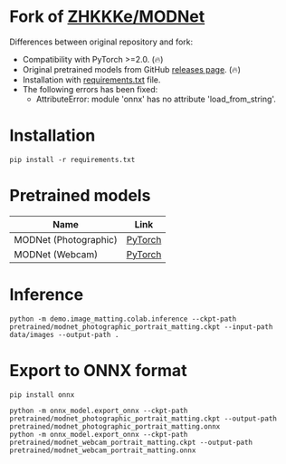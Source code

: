 # Fork of [ZHKKKe/MODNet](https://github.com/ZHKKKe/MODNet)

Differences between original repository and fork:

* Compatibility with PyTorch >=2.0. (🔥)
* Original pretrained models from GitHub [releases page](https://github.com/clibdev/MODNet/releases). (🔥)
* Installation with [requirements.txt](requirements.txt) file.
* The following errors has been fixed:
  * AttributeError: module 'onnx' has no attribute 'load_from_string'.

# Installation

```shell
pip install -r requirements.txt
```

# Pretrained models

| Name                  | Link                                                                                                            |
|-----------------------|-----------------------------------------------------------------------------------------------------------------|
| MODNet (Photographic) | [PyTorch](https://github.com/clibdev/MODNet/releases/latest/download/modnet_photographic_portrait_matting.ckpt) |
| MODNet (Webcam)       | [PyTorch](https://github.com/clibdev/MODNet/releases/latest/download/modnet_webcam_portrait_matting.ckpt)       |

# Inference

```shell
python -m demo.image_matting.colab.inference --ckpt-path pretrained/modnet_photographic_portrait_matting.ckpt --input-path data/images --output-path .
```

# Export to ONNX format

```shell
pip install onnx
```
```shell
python -m onnx_model.export_onnx --ckpt-path pretrained/modnet_photographic_portrait_matting.ckpt --output-path pretrained/modnet_photographic_portrait_matting.onnx
python -m onnx_model.export_onnx --ckpt-path pretrained/modnet_webcam_portrait_matting.ckpt --output-path pretrained/modnet_webcam_portrait_matting.onnx
```
